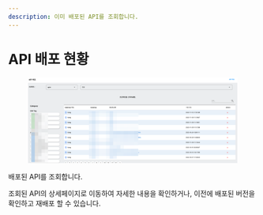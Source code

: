 ```yaml
---
description: 이미 배포된 API를 조회합니다.
---
```


# API 배포 현황

<figure><img src="../../.gitbook/assets/image (1) (1) (1) (1) (1) (1) (1) (1) (1) (1) (1) (1).png" alt=""><figcaption></figcaption></figure>

배포된 API를 조회합니다.

조회된 API의 상세페이지로 이동하여 자세한 내용을 확인하거나, 이전에 배포된 버전을 확인하고 재배포 할 수 있습니다.
